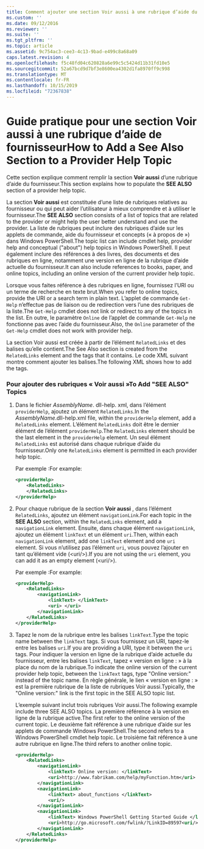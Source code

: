 ```yaml
---
title: Comment ajouter une section Voir aussi à une rubrique d’aide du fournisseur | Microsoft Docs
ms.custom: ''
ms.date: 09/12/2016
ms.reviewer: ''
ms.suite: ''
ms.tgt_pltfrm: ''
ms.topic: article
ms.assetid: 9c754ac3-cee3-4c13-9bad-e499c8a68a09
caps.latest.revision: 4
ms.openlocfilehash: f5c48fd04c620828a6e99c5c5424d11b31fd10e5
ms.sourcegitcommit: 52a67bcd9d7bf3e8600ea4302d1fa8970ff9c998
ms.translationtype: MT
ms.contentlocale: fr-FR
ms.lasthandoff: 10/15/2019
ms.locfileid: "72367838"
---
```

# <a name="how-to-add-a-see-also-section-to-a-provider-help-topic"></a><span data-ttu-id="1d560-102">Guide pratique pour une section Voir aussi à une rubrique d’aide de fournisseur</span><span class="sxs-lookup"><span data-stu-id="1d560-102">How to Add a See Also Section to a Provider Help Topic</span></span>

<span data-ttu-id="1d560-103">Cette section explique comment remplir la section **Voir aussi** d’une rubrique d’aide du fournisseur.</span><span class="sxs-lookup"><span data-stu-id="1d560-103">This section explains how to populate the **SEE ALSO** section of a provider help topic.</span></span>

<span data-ttu-id="1d560-104">La section **Voir aussi** est constituée d’une liste de rubriques relatives au fournisseur ou qui peut aider l’utilisateur à mieux comprendre et à utiliser le fournisseur.</span><span class="sxs-lookup"><span data-stu-id="1d560-104">The **SEE ALSO** section consists of a list of topics that are related to the provider or might help the user better understand and use the provider.</span></span> <span data-ttu-id="1d560-105">La liste de rubriques peut inclure des rubriques d’aide sur les applets de commande, aide du fournisseur et concepts (« à propos de ») dans Windows PowerShell.</span><span class="sxs-lookup"><span data-stu-id="1d560-105">The topic list can include cmdlet help, provider help and conceptual ("about") help topics in Windows PowerShell.</span></span> <span data-ttu-id="1d560-106">Il peut également inclure des références à des livres, des documents et des rubriques en ligne, notamment une version en ligne de la rubrique d’aide actuelle du fournisseur.</span><span class="sxs-lookup"><span data-stu-id="1d560-106">It can also include references to books, paper, and online topics, including an online version of the current provider help topic.</span></span>

<span data-ttu-id="1d560-107">Lorsque vous faites référence à des rubriques en ligne, fournissez l’URI ou un terme de recherche en texte brut.</span><span class="sxs-lookup"><span data-stu-id="1d560-107">When you refer to online topics, provide the URI or a search term in plain text.</span></span> <span data-ttu-id="1d560-108">L’applet de commande `Get-Help` n’effectue pas de liaison ou de redirection vers l’une des rubriques de la liste.</span><span class="sxs-lookup"><span data-stu-id="1d560-108">The `Get-Help` cmdlet does not link or redirect to any of the topics in the list.</span></span> <span data-ttu-id="1d560-109">En outre, le paramètre `Online` de l’applet de commande `Get-Help` ne fonctionne pas avec l’aide du fournisseur.</span><span class="sxs-lookup"><span data-stu-id="1d560-109">Also, the `Online` parameter of the `Get-Help` cmdlet does not work with provider help.</span></span>

<span data-ttu-id="1d560-110">La section Voir aussi est créée à partir de l’élément `RelatedLinks` et des balises qu’elle contient.</span><span class="sxs-lookup"><span data-stu-id="1d560-110">The See Also section is created from the `RelatedLinks` element and the tags that it contains.</span></span> <span data-ttu-id="1d560-111">Le code XML suivant montre comment ajouter les balises.</span><span class="sxs-lookup"><span data-stu-id="1d560-111">The following XML shows how to add the tags.</span></span>

### <a name="to-add-see-also-topics"></a><span data-ttu-id="1d560-112">Pour ajouter des rubriques « Voir aussi »</span><span class="sxs-lookup"><span data-stu-id="1d560-112">To Add "SEE ALSO" Topics</span></span>

1. <span data-ttu-id="1d560-113">Dans le fichier *AssemblyName*. dll-help. xml, dans l’élément `providerHelp`, ajoutez un élément `RelatedLinks`.</span><span class="sxs-lookup"><span data-stu-id="1d560-113">In the *AssemblyName*.dll-help.xml file, within the `providerHelp` element, add a `RelatedLinks` element.</span></span> <span data-ttu-id="1d560-114">L’élément `RelatedLinks` doit être le dernier élément de l’élément `providerHelp`.</span><span class="sxs-lookup"><span data-stu-id="1d560-114">The `RelatedLinks` element should be the last element in the `providerHelp` element.</span></span> <span data-ttu-id="1d560-115">Un seul élément `RelatedLinks` est autorisé dans chaque rubrique d’aide du fournisseur.</span><span class="sxs-lookup"><span data-stu-id="1d560-115">Only one `RelatedLinks` element is permitted in each provider help topic.</span></span>

   <span data-ttu-id="1d560-116">Par exemple :</span><span class="sxs-lookup"><span data-stu-id="1d560-116">For example:</span></span>

    ```xml
    <providerHelp>
        <RelatedLinks>
        </RelatedLinks>
    </providerHelp>
    ```

2. <span data-ttu-id="1d560-117">Pour chaque rubrique de la section **Voir aussi** , dans l’élément `RelatedLinks`, ajoutez un élément `navigationLink`.</span><span class="sxs-lookup"><span data-stu-id="1d560-117">For each topic in the **SEE ALSO** section, within the `RelatedLinks` element, add a `navigationLink` element.</span></span> <span data-ttu-id="1d560-118">Ensuite, dans chaque élément `navigationLink`, ajoutez un élément `linkText` et un élément `uri`.</span><span class="sxs-lookup"><span data-stu-id="1d560-118">Then, within each `navigationLink` element, add one `linkText` element and one `uri` element.</span></span> <span data-ttu-id="1d560-119">Si vous n’utilisez pas l’élément `uri`, vous pouvez l’ajouter en tant qu’élément vide (\<uri/>).</span><span class="sxs-lookup"><span data-stu-id="1d560-119">If you are not using the `uri` element, you can add it as an empty element (\<uri/>).</span></span>

   <span data-ttu-id="1d560-120">Par exemple :</span><span class="sxs-lookup"><span data-stu-id="1d560-120">For example:</span></span>

    ```xml
    <providerHelp>
        <RelatedLinks>
            <navigationLink>
                <linkText> </linkText>
                <uri> </uri>
            </navigationLink>
        </RelatedLinks>
    </providerHelp>
    ```

3. <span data-ttu-id="1d560-121">Tapez le nom de la rubrique entre les balises `linkText`.</span><span class="sxs-lookup"><span data-stu-id="1d560-121">Type the topic name between the `linkText` tags.</span></span> <span data-ttu-id="1d560-122">Si vous fournissez un URI, tapez-le entre les balises `uri`.</span><span class="sxs-lookup"><span data-stu-id="1d560-122">If you are providing a URI, type it between the `uri` tags.</span></span> <span data-ttu-id="1d560-123">Pour indiquer la version en ligne de la rubrique d’aide actuelle du fournisseur, entre les balises `linkText`, tapez « version en ligne : » à la place du nom de la rubrique.</span><span class="sxs-lookup"><span data-stu-id="1d560-123">To indicate the online version of the current provider help topic, between the `linkText` tags, type "Online version:" instead of the topic name.</span></span> <span data-ttu-id="1d560-124">En règle générale, le lien « version en ligne : » est la première rubrique de la liste de rubriques Voir aussi.</span><span class="sxs-lookup"><span data-stu-id="1d560-124">Typically, the "Online version:" link is the first topic in the SEE ALSO topic list.</span></span>

   <span data-ttu-id="1d560-125">L’exemple suivant inclut trois rubriques Voir aussi.</span><span class="sxs-lookup"><span data-stu-id="1d560-125">The following example include three SEE ALSO topics.</span></span> <span data-ttu-id="1d560-126">La première référence à la version en ligne de la rubrique active.</span><span class="sxs-lookup"><span data-stu-id="1d560-126">The first refer to the online version of the current topic.</span></span> <span data-ttu-id="1d560-127">Le deuxième fait référence à une rubrique d’aide sur les applets de commande Windows PowerShell.</span><span class="sxs-lookup"><span data-stu-id="1d560-127">The second refers to a Windows PowerShell cmdlet help topic.</span></span> <span data-ttu-id="1d560-128">Le troisième fait référence à une autre rubrique en ligne.</span><span class="sxs-lookup"><span data-stu-id="1d560-128">The third refers to another online topic.</span></span>

    ```xml
    <providerHelp>
        <RelatedLinks>
            <navigationLink>
                <linkText> Online version: </linkText>
                <uri>http://www.fabrikam.com/help/myFunction.htm</uri>
            </navigationLink>
            <navigationLink>
                <linkText> about_functions </linkText>
                <uri/>
            </navigationLink>
            <navigationLink>
                <linkText> Windows PowerShell Getting Started Guide </linkText>
                <uri>http://go.microsoft.com/fwlink/?LinkID=89597<uri/>
            </navigationLink>
        </RelatedLinks>
    </providerHelp>
    ```